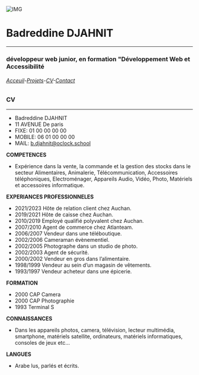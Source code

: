 ![IMG](https://media.istockphoto.com/id/1210436589/fr/vectoriel/une-ligne-de-style-paris-ville-horizon-simple-vecteur-de-style-minimaliste-moderne.jpg?s=1024x1024&w=is&k=20&c=DTldORXpR6wcsYHb6VmZVIPt1919n7QQbFMGS-MVars=)
# Badreddine DJAHNIT
___
### développeur web junior, en formation "Développement Web et Accessibilité
###### [Acceuil](https://github.com/BDJAHNIT)-[Projets](projets.md)-[CV](CV.md)-[Contact](Contact.md)
### CV
---
- Badreddine DJAHNIT
- 11 AVENUE De paris 
- FIXE: 01 00 00 00 00
- MOBILE: 06 01 00 00 00
- MAIL: b.djahnit@oclock.school

**COMPETENCES**
- Expérience dans la vente, la commande et la gestion des stocks dans le secteur Alimentaires, Animalerie, Télécommunication, Accessoires téléphoniques, Electroménager, Appareils Audio, Vidéo, Photo, Matériels et accessoires informatique.

**EXPERIANCES PROFESSIONNELES**
- 2021/2023 Hôte de relation client chez Auchan.
- 2019/2021 Hôte de caisse chez Auchan.
- 2010/2019 Employé qualifié polyvalent chez Auchan.
- 2007/2010 Agent de commerce chez Atlanteam.
- 2006/2007 Vendeur dans une téléboutique.
- 2002/2006 Cameraman évènementiel.
- 2002/2005 Photographe dans un studio de photo.
- 2002/2003 Agent de sécurité.
- 2000/2002 Vendeur en gros dans l’alimentaire.
- 1998/1999 Vendeur au sein d’un magasin de vêtements.
- 1993/1997 Vendeur acheteur dans une épicerie.

**FORMATION**
- 2000 CAP Camera
- 2000 CAP Photographie
- 1993 Terminal S

**CONNAISSANCES**
- Dans les appareils photos, camera, télévision, lecteur multimédia, smartphone, matériels satellite, ordinateurs, matériels informatiques, consoles de jeux etc...

**LANGUES**
- Arabe lus, parlés et écrits.
